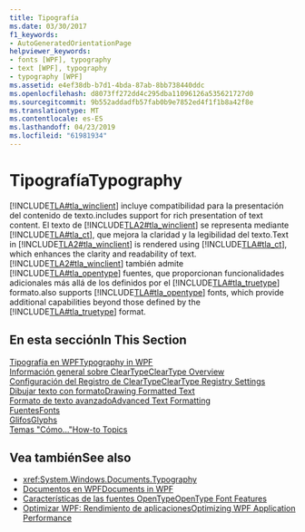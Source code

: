 ```yaml
---
title: Tipografía
ms.date: 03/30/2017
f1_keywords:
- AutoGeneratedOrientationPage
helpviewer_keywords:
- fonts [WPF], typography
- text [WPF], typography
- typography [WPF]
ms.assetid: e4ef38db-b7d1-4bda-87ab-8bb738440ddc
ms.openlocfilehash: d8073ff272dd4c295dba11096126a535621727d0
ms.sourcegitcommit: 9b552addadfb57fab0b9e7852ed4f1f1b8a42f8e
ms.translationtype: MT
ms.contentlocale: es-ES
ms.lasthandoff: 04/23/2019
ms.locfileid: "61981934"
---
```

# <a name="typography"></a><span data-ttu-id="83c3d-102">Tipografía</span><span class="sxs-lookup"><span data-stu-id="83c3d-102">Typography</span></span>
[!INCLUDE[TLA#tla_winclient](../../../../includes/tlasharptla-winclient-md.md)] <span data-ttu-id="83c3d-103">incluye compatibilidad para la presentación del contenido de texto.</span><span class="sxs-lookup"><span data-stu-id="83c3d-103">includes support for rich presentation of text content.</span></span> <span data-ttu-id="83c3d-104">El texto de [!INCLUDE[TLA2#tla_winclient](../../../../includes/tla2sharptla-winclient-md.md)] se representa mediante [!INCLUDE[TLA#tla_ct](../../../../includes/tlasharptla-ct-md.md)], que mejora la claridad y la legibilidad del texto.</span><span class="sxs-lookup"><span data-stu-id="83c3d-104">Text in [!INCLUDE[TLA2#tla_winclient](../../../../includes/tla2sharptla-winclient-md.md)] is rendered using [!INCLUDE[TLA#tla_ct](../../../../includes/tlasharptla-ct-md.md)], which enhances the clarity and readability of text.</span></span> [!INCLUDE[TLA2#tla_winclient](../../../../includes/tla2sharptla-winclient-md.md)] <span data-ttu-id="83c3d-105">también admite [!INCLUDE[TLA#tla_opentype](../../../../includes/tlasharptla-opentype-md.md)] fuentes, que proporcionan funcionalidades adicionales más allá de los definidos por el [!INCLUDE[TLA#tla_truetype](../../../../includes/tlasharptla-truetype-md.md)] formato.</span><span class="sxs-lookup"><span data-stu-id="83c3d-105">also supports [!INCLUDE[TLA#tla_opentype](../../../../includes/tlasharptla-opentype-md.md)] fonts, which provide additional capabilities beyond those defined by the [!INCLUDE[TLA#tla_truetype](../../../../includes/tlasharptla-truetype-md.md)] format.</span></span>  
  
## <a name="in-this-section"></a><span data-ttu-id="83c3d-106">En esta sección</span><span class="sxs-lookup"><span data-stu-id="83c3d-106">In This Section</span></span>  
 [<span data-ttu-id="83c3d-107">Tipografía en WPF</span><span class="sxs-lookup"><span data-stu-id="83c3d-107">Typography in WPF</span></span>](typography-in-wpf.md)  
 [<span data-ttu-id="83c3d-108">Información general sobre ClearType</span><span class="sxs-lookup"><span data-stu-id="83c3d-108">ClearType Overview</span></span>](cleartype-overview.md)  
 [<span data-ttu-id="83c3d-109">Configuración del Registro de ClearType</span><span class="sxs-lookup"><span data-stu-id="83c3d-109">ClearType Registry Settings</span></span>](cleartype-registry-settings.md)  
 [<span data-ttu-id="83c3d-110">Dibujar texto con formato</span><span class="sxs-lookup"><span data-stu-id="83c3d-110">Drawing Formatted Text</span></span>](drawing-formatted-text.md)  
 [<span data-ttu-id="83c3d-111">Formato de texto avanzado</span><span class="sxs-lookup"><span data-stu-id="83c3d-111">Advanced Text Formatting</span></span>](advanced-text-formatting.md)  
 [<span data-ttu-id="83c3d-112">Fuentes</span><span class="sxs-lookup"><span data-stu-id="83c3d-112">Fonts</span></span>](fonts-wpf.md)  
 [<span data-ttu-id="83c3d-113">Glifos</span><span class="sxs-lookup"><span data-stu-id="83c3d-113">Glyphs</span></span>](glyphs.md)  
 [<span data-ttu-id="83c3d-114">Temas "Cómo..."</span><span class="sxs-lookup"><span data-stu-id="83c3d-114">How-to Topics</span></span>](typography-how-to-topics.md)  
  
## <a name="see-also"></a><span data-ttu-id="83c3d-115">Vea también</span><span class="sxs-lookup"><span data-stu-id="83c3d-115">See also</span></span>

- <xref:System.Windows.Documents.Typography>
- [<span data-ttu-id="83c3d-116">Documentos en WPF</span><span class="sxs-lookup"><span data-stu-id="83c3d-116">Documents in WPF</span></span>](documents-in-wpf.md)
- [<span data-ttu-id="83c3d-117">Características de las fuentes OpenType</span><span class="sxs-lookup"><span data-stu-id="83c3d-117">OpenType Font Features</span></span>](opentype-font-features.md)
- [<span data-ttu-id="83c3d-118">Optimizar WPF: Rendimiento de aplicaciones</span><span class="sxs-lookup"><span data-stu-id="83c3d-118">Optimizing WPF Application Performance</span></span>](optimizing-wpf-application-performance.md)

